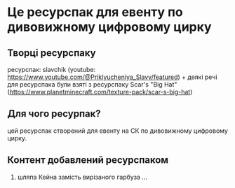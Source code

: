 # Це ресурспак для евенту по дивовижному цифровому цирку

## Творці ресурспаку

ресурспак: slavchik (youtube: https://www.youtube.com/@Priklyucheniya_Slavy/featured)
\+ деякі речі для ресурспака були взяті з ресурспаку Scar's "Big Hat" (https://www.planetminecraft.com/texture-pack/scar-s-big-hat)

## Для чого ресурпак?

цей ресурспак створений для евенту на СК по дивовижному цифровому цирку.

## Контент добавлений ресурспаком

1. шляпа Кейна замість вирізаного гарбуза
...